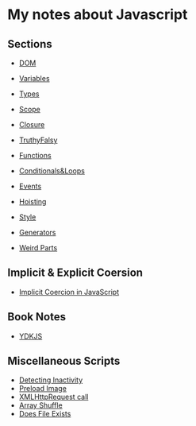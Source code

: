 # My notes about Javascript

## Sections

- [DOM](DOM/dom.md)
- [Variables](Variables/variables.md)
- [Types](Types/types.md)
- [Scope](Scope/scope.md)
- [Closure](Closure/closure.md)

- [TruthyFalsy](TruthyFalsy/truthy-falsy.md)

- [Functions](Functions/functions.md)

- [Conditionals&Loops](Conditionals&Loops/conditionals-loops.md)

- [Events](Events/events.md)

- [Hoisting](Hoisting/hoisting.md)

- [Style](Style/style.md)

- [Generators](Generators/generators.md)

- [Weird Parts](Weird-Parts/weird-parts.md)

## Implicit & Explicit Coersion

- [Implicit Coercion in JavaScript
  ](https://medium.com/front-end-weekly/implicit-coercion-in-javascript-5077ad5510d)

## Book Notes

- [YDKJS](YDKJS/ydkjs.md)

## Miscellaneous Scripts

- [Detecting Inactivity](Scripts/detecting-inactivity.js)
- [Preload Image](Scripts/preload-image.js)
- [XMLHttpRequest call](Scripts/xml-http-request.js)
- [Array Shuffle](Scripts/array-shuffle.js)
- [Does File Exists](Scripts/does-file-exists.js)
